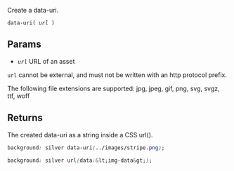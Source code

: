 <!--{

"title": "data-uri()"

}-->

Create a data-uri.

<code>data-uri( *url* )</code>

## Params

* *`url`* URL of an asset

`url` cannot be external, and must not be written with an http protocol prefix.

The following file extensions are supported: jpg, jpeg, gif, png, svg, svgz, ttf, woff


## Returns

The created data-uri as a string inside a CSS url().

```css
background: silver data-uri(../images/stripe.png);
```

```css
background: silver url(data:&lt;img-data&gt;);
```